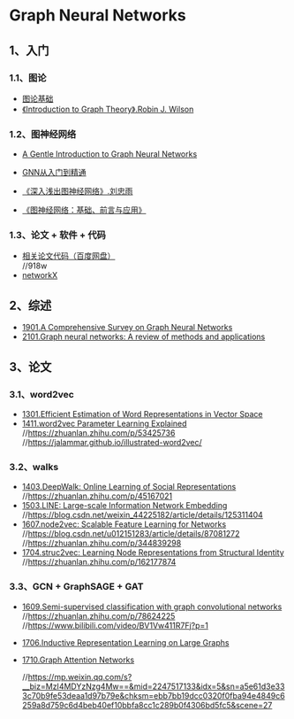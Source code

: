 # Graph Neural Networks

## 1、入门

### 1.1、图论
- [图论基础](https://zhuanlan.zhihu.com/p/543187296)
- [《Introduction to Graph Theory》.Robin J. Wilson]()

### 1.2、图神经网络
- [A Gentle Introduction to Graph Neural Networks](https://distill.pub/2021/gnn-intro/)
- [GNN从入门到精通](https://www.bilibili.com/video/BV1K5411H7EQ/?p=1&vd_source=26c583b46dbb1b1b34ae4743b60cf76f)

- [《深入浅出图神经网络》.刘忠雨]()
- [《图神经网络：基础、前言与应用》]()

### 1.3、论文 + 软件 + 代码
- [相关论文代码（百度网盘）](https://pan.baidu.com/s/1WG0fd2ue0UCFAFhnr-RaJw?pwd=918w)  
  //918w
- [networkX](https://networkx.org/documentation/stable/tutorial.html)

## 2、综述
- [1901.A Comprehensive Survey on Graph Neural Networks](https://arxiv.org/abs/1901.00596)
- [2101.Graph neural networks: A review of methods and applications](https://sci-hub.st/https://doi.org/10.1016/j.aiopen.2021.01.001)

## 3、论文

### 3.1、word2vec
- [1301.Efficient Estimation of Word Representations in Vector Space](https://arxiv.org/pdf/1301.3781.pdf)
- [1411.word2vec Parameter Learning Explained](https://arxiv.org/pdf/1411.2738.pdf)  
  //https://zhuanlan.zhihu.com/p/53425736  
  //https://jalammar.github.io/illustrated-word2vec/

### 3.2、walks
- [1403.DeepWalk: Online Learning of Social Representations](https://arxiv.org/pdf/1403.6652.pdf)  
  //https://zhuanlan.zhihu.com/p/45167021
- [1503.LINE: Large-scale Information Network Embedding](https://arxiv.org/pdf/1503.03578.pdf)  
  //https://blog.csdn.net/weixin_44225182/article/details/125311404
- [1607.node2vec: Scalable Feature Learning for Networks](https://arxiv.org/pdf/1607.00653.pdf)  
  //https://blog.csdn.net/u012151283/article/details/87081272  
  //https://zhuanlan.zhihu.com/p/344839298
- [1704.struc2vec: Learning Node Representations from Structural Identity](https://arxiv.org/pdf/1704.03165.pdf)  
  //https://zhuanlan.zhihu.com/p/162177874

### 3.3、GCN + GraphSAGE + GAT
- [1609.Semi-supervised classification with graph convolutional networks](https://arxiv.org/pdf/1609.02907.pdf)  
  //https://zhuanlan.zhihu.com/p/78624225  
  //https://www.bilibili.com/video/BV1Vw411R7Fj?p=1
- [1706.Inductive Representation Learning on Large Graphs](https://arxiv.org/pdf/1706.02216.pdf)
- [1710.Graph Attention Networks](https://arxiv.org/pdf/1710.10903.pdf)  

  //https://mp.weixin.qq.com/s?__biz=MzI4MDYzNzg4Mw==&mid=2247517133&idx=5&sn=a5e61d3e333c70b9fe53deaa1d97b79e&chksm=ebb7bb19dcc0320f0fba94e4849c6259a8d759c6d4beb40ef10bbfa8cc1c289b0f4306bd5fc5&scene=27

